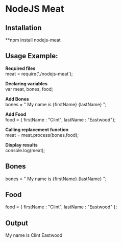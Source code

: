 NodeJS Meat
===========

## Installation

**npm install nodejs-meat  
  
## Usage Example:

 **Required files**  
 meat = require('./nodejs-meat');

**Declaring variables**  
var meat, bones, food;

**Add Bones**  
bones = "<body> My name is {firstName} {lastName} </body>";

**Add Food**   
food = { firstName : "Clint", lastName : "Eastwood"};

**Calling replacement function**   
meat = meat.process(bones,food);

**Display results**   
console.log(meat);

## Bones  
bones = "<body> My name is {firstName} {lastName} </body>";

## Food   
food = { 
          firstName : "Clint", 
          lastName : "Eastwood"
      };

## Output   
My name is Clint Eastwood

  
